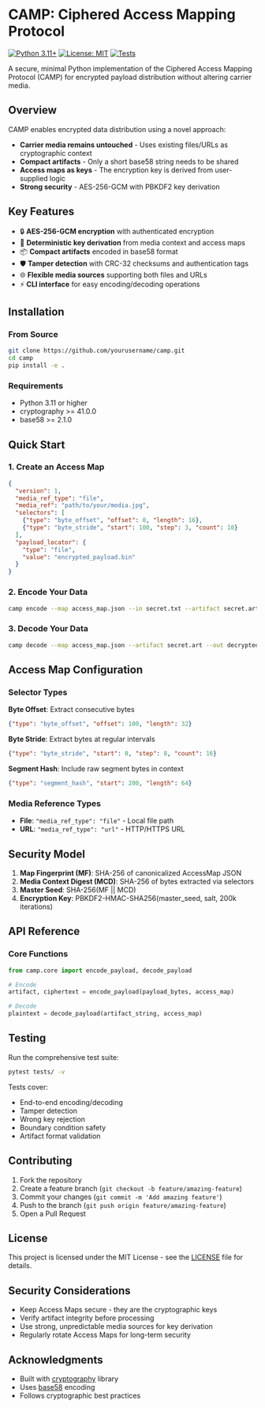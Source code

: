 # CAMP: Ciphered Access Mapping Protocol

[![Python 3.11+](https://img.shields.io/badge/python-3.11+-blue.svg)](https://www.python.org/downloads/)
[![License: MIT](https://img.shields.io/badge/License-MIT-yellow.svg)](https://opensource.org/licenses/MIT)
[![Tests](https://img.shields.io/badge/tests-passing-green.svg)](tests/)

A secure, minimal Python implementation of the Ciphered Access Mapping Protocol (CAMP) for encrypted payload distribution without altering carrier media.

## Overview

CAMP enables encrypted data distribution using a novel approach:
- **Carrier media remains untouched** - Uses existing files/URLs as cryptographic context
- **Compact artifacts** - Only a short base58 string needs to be shared
- **Access maps as keys** - The encryption key is derived from user-supplied logic
- **Strong security** - AES-256-GCM with PBKDF2 key derivation

## Key Features

- 🔒 **AES-256-GCM encryption** with authenticated encryption
- 🔑 **Deterministic key derivation** from media context and access maps
- 📦 **Compact artifacts** encoded in base58 format
- 🛡️ **Tamper detection** with CRC-32 checksums and authentication tags
- 🌐 **Flexible media sources** supporting both files and URLs
- ⚡ **CLI interface** for easy encoding/decoding operations

## Installation

### From Source
```bash
git clone https://github.com/yourusername/camp.git
cd camp
pip install -e .
```

### Requirements
- Python 3.11 or higher
- cryptography >= 41.0.0
- base58 >= 2.1.0

## Quick Start

### 1. Create an Access Map
```json
{
  "version": 1,
  "media_ref_type": "file",
  "media_ref": "path/to/your/media.jpg",
  "selectors": [
    {"type": "byte_offset", "offset": 0, "length": 16},
    {"type": "byte_stride", "start": 100, "step": 3, "count": 10}
  ],
  "payload_locator": {
    "type": "file",
    "value": "encrypted_payload.bin"
  }
}
```

### 2. Encode Your Data
```bash
camp encode --map access_map.json --in secret.txt --artifact secret.art
```

### 3. Decode Your Data
```bash
camp decode --map access_map.json --artifact secret.art --out decrypted.txt
```

## Access Map Configuration

### Selector Types

**Byte Offset**: Extract consecutive bytes
```json
{"type": "byte_offset", "offset": 100, "length": 32}
```

**Byte Stride**: Extract bytes at regular intervals
```json
{"type": "byte_stride", "start": 0, "step": 8, "count": 16}
```

**Segment Hash**: Include raw segment bytes in context
```json
{"type": "segment_hash", "start": 200, "length": 64}
```

### Media Reference Types

- **File**: `"media_ref_type": "file"` - Local file path
- **URL**: `"media_ref_type": "url"` - HTTP/HTTPS URL

## Security Model

1. **Map Fingerprint (MF)**: SHA-256 of canonicalized AccessMap JSON
2. **Media Context Digest (MCD)**: SHA-256 of bytes extracted via selectors
3. **Master Seed**: SHA-256(MF || MCD)
4. **Encryption Key**: PBKDF2-HMAC-SHA256(master_seed, salt, 200k iterations)

## API Reference

### Core Functions

```python
from camp.core import encode_payload, decode_payload

# Encode
artifact, ciphertext = encode_payload(payload_bytes, access_map)

# Decode  
plaintext = decode_payload(artifact_string, access_map)
```

## Testing

Run the comprehensive test suite:
```bash
pytest tests/ -v
```

Tests cover:
- End-to-end encoding/decoding
- Tamper detection
- Wrong key rejection
- Boundary condition safety
- Artifact format validation

## Contributing

1. Fork the repository
2. Create a feature branch (`git checkout -b feature/amazing-feature`)
3. Commit your changes (`git commit -m 'Add amazing feature'`)
4. Push to the branch (`git push origin feature/amazing-feature`)
5. Open a Pull Request

## License

This project is licensed under the MIT License - see the [LICENSE](LICENSE) file for details.

## Security Considerations

- Keep Access Maps secure - they are the cryptographic keys
- Verify artifact integrity before processing
- Use strong, unpredictable media sources for key derivation
- Regularly rotate Access Maps for long-term security

## Acknowledgments

- Built with [cryptography](https://cryptography.io/) library
- Uses [base58](https://github.com/keis/base58) encoding
- Follows cryptographic best practices
